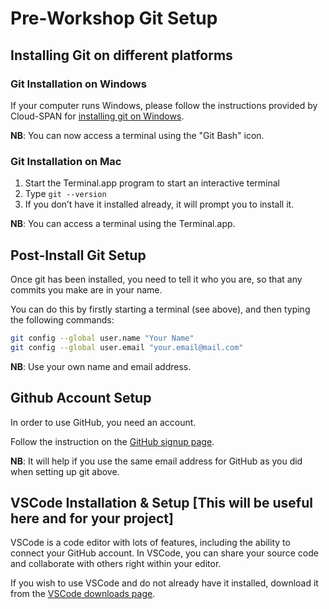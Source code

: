 # Pre-Workshop Git Setup

## Installing Git on different platforms

### Git Installation on Windows

If your computer runs Windows, please follow the instructions provided by Cloud-SPAN for [installing git on Windows](https://cloud-span.github.io/00genomics/setup).

**NB**: You can now access a terminal using the "Git Bash" icon.

### Git Installation on Mac

1. Start the Terminal.app program to start an interactive terminal
2. Type `git --version`
3. If you don’t have it installed already, it will prompt you to install it.

**NB**: You can access a terminal using the Terminal.app.

## Post-Install Git Setup

Once git has been installed, you need to tell it who you are, so that any commits you make are in your name.  

You can do this by firstly starting a terminal (see above), and then typing the following commands:

~~~bash
git config --global user.name "Your Name"
git config --global user.email "your.email@mail.com"
~~~

**NB**: Use your own name and email address.

## Github Account Setup

In order to use GitHub, you need an account.  

Follow the instruction on the [GitHub signup page](https://github.com/signup).

**NB**: It will help if you use the same email address for GitHub as you did when setting up git above.

## VSCode Installation & Setup [This will be useful here and for your project]

VSCode is a code editor with lots of features, including the ability to connect your GitHub account. In VSCode, you can share your source code and collaborate with others right within your editor.

If you wish to use VSCode and do not already have it installed, download it from the [VSCode downloads page](https://code.visualstudio.com/download).
